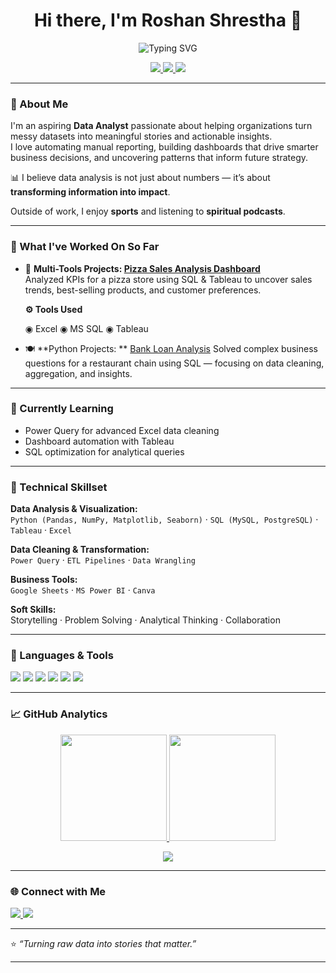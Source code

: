<!-- 👋 Hi there, I'm Roshan Shrestha -->
<h1 align="center">Hi there, I'm Roshan Shrestha 👋</h1>
<div align="center">
  <img src="https://readme-typing-svg.herokuapp.com?font=Fira+Code&pause=1000&color=2E9EF7&center=true&vCenter=true&width=450&lines=Data+Analyst+%7C+Business+Intelligence;Turning+Data+into+Actionable+Insights;Continuous+Learning+and+Development" alt="Typing SVG" />
</div>


<p align="center">
  <a href="https://www.linkedin.com/in/roshanshrestha-data-bi/">
    <img src="https://img.shields.io/badge/LINKEDIN-CONNECT-0077B5?style=for-the-badge&logo=linkedin&logoColor=white" />
  </a>
  <a href="mailto:shrestha.roshan2@gmail.com">
    <img src="https://img.shields.io/badge/EMAIL-CONTACT-D14836?style=for-the-badge&logo=gmail&logoColor=white" />
  </a>
  <a href="https://github.com/RoshShr">
    <img src="https://img.shields.io/badge/GITHUB-VIEW_PROFILE-CC2927?style=for-the-badge&logo=github&logoColor=white" />
  </a>
</p>

---

### 🚀 About Me  

I'm an aspiring **Data Analyst** passionate about helping organizations turn messy datasets into meaningful stories and actionable insights.  
I love automating manual reporting, building dashboards that drive smarter business decisions, and uncovering patterns that inform future strategy.

📊 I believe data analysis is not just about numbers — it’s about **transforming information into impact**.  

Outside of work, I enjoy **sports** and listening to **spiritual podcasts**.

---

### 🔭 What I've Worked On So Far  

- 🥇 **Multi-Tools Projects: [Pizza Sales Analysis Dashboard](https://github.com/RoshShr/Pizza-Sales-Analysis)**  
  Analyzed KPIs for a pizza store using SQL & Tableau to uncover sales trends, best-selling products, and customer preferences.

  **⚙️ Tools Used**

     ◉  Excel      ◉  MS SQL    ◉  Tableau      

- 🍽️ **Python Projects: **  [Bank Loan Analysis](https://github.com/RoshShr/Python-Projects---Data-Analytics/tree/main/Bank%20Loan%20Analysis)
  Solved complex business questions for a restaurant chain using SQL — focusing on data cleaning, aggregation, and insights.

---

### 🌱 Currently Learning  

- Power Query for advanced Excel data cleaning  
- Dashboard automation with Tableau  
- SQL optimization for analytical queries  

---

### 🧠 Technical Skillset  

**Data Analysis & Visualization:**  
`Python (Pandas, NumPy, Matplotlib, Seaborn)` · `SQL (MySQL, PostgreSQL)` · `Tableau` · `Excel`  

**Data Cleaning & Transformation:**  
`Power Query` · `ETL Pipelines` · `Data Wrangling`  

**Business Tools:**  
`Google Sheets` · `MS Power BI` · `Canva`  

**Soft Skills:**  
Storytelling · Problem Solving · Analytical Thinking · Collaboration  

---

### 🧰 Languages & Tools  

<p align="left">
  <img src="https://img.shields.io/badge/Python-Advanced-E97627?style=for-the-badge&logo=python&logoColor=white"/>
  <img src="https://img.shields.io/badge/MySQL/SQL%20Server-Expert-CC2927?style=for-the-badge&logo=mysql&logoColor=white"/>
  <img src="https://img.shields.io/badge/Tableau-Advanced-E97627?style=for-the-badge&logo=tableau&logoColor=white"/>
  <img src="https://img.shields.io/badge/Excel-Expert-CC2927?style=for-the-badge&logo=microsoft-excel&logoColor=white"/>
  <img src="https://img.shields.io/badge/PowerBI-Intermmediate-3776AB?style=for-the-badge&logo=powerbi&logoColor=black"/>
  <img src="https://img.shields.io/badge/Canva-Intermmediate-3776AB?style=for-the-badge&logo=canva&logoColor=white"/>
</p>

---

### 📈 GitHub Analytics  

<p align="center">
  <a href="https://github.com/RoshShr">
    <img height="170em" src="https://github-readme-stats.vercel.app/api?username=RoshShr&show_icons=true&theme=tokyonight&include_all_commits=true&count_private=true" />
    <img height="170em" src="https://github-readme-stats.vercel.app/api/top-langs/?username=RoshShr&layout=compact&theme=tokyonight&langs_count=6" />
  </a>
</p>

<p align="center">
  <img src="https://github-profile-summary-cards.vercel.app/api/cards/profile-details?username=RoshShr&theme=tokyonight" />
</p>

---

### 🌐 Connect with Me  

<p align="left">
  <a href="https://www.linkedin.com/in/roshanshrestha-data-bi/">
    <img src="https://img.shields.io/badge/LinkedIn-0077B5?style=for-the-badge&logo=linkedin&logoColor=white" />
  </a>
  <a href="mailto:shrestha.roshan2@gmail.com">
    <img src="https://img.shields.io/badge/Gmail-D14836?style=for-the-badge&logo=gmail&logoColor=white" />
  </a>
</p>

---

⭐ *“Turning raw data into stories that matter.”*  

---
